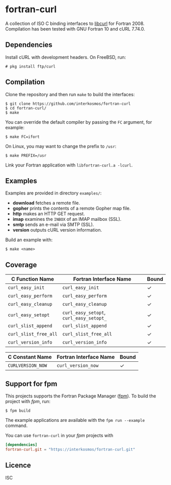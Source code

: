 # fortran-curl
A collection of ISO C binding interfaces to
[libcurl](https://curl.haxx.se/libcurl/) for Fortran 2008. Compilation has been
tested with GNU Fortran 10 and cURL 7.74.0.

## Dependencies
Install cURL with development headers. On FreeBSD, run:

```
# pkg install ftp/curl
```

## Compilation
Clone the repository and then run `make` to build the interfaces:

```
$ git clone https://github.com/interkosmos/fortran-curl
$ cd fortran-curl/
$ make
```

You can override the default compiler by passing the `FC` argument, for example:

```
$ make FC=ifort
```

On Linux, you may want to change the prefix to `/usr`:

```
$ make PREFIX=/usr
```

Link your Fortran application with `libfortran-curl.a -lcurl`.

## Examples
Examples are provided in directory `examples/`:

* **download** fetches a remote file.
* **gopher** prints the contents of a remote Gopher map file.
* **http** makes an HTTP GET request.
* **imap** examines the `INBOX` of an IMAP mailbox (SSL).
* **smtp** sends an e-mail via SMTP (SSL).
* **version** outputs cURL version information.

Build an example with:

```
$ make <name>
```

## Coverage
| C Function Name       | Fortran Interface Name                  | Bound |
|-----------------------|-----------------------------------------|-------|
| `curl_easy_init`      | `curl_easy_init`                        | ✓     |
| `curl_easy_perform`   | `curl_easy_perform`                     | ✓     |
| `curl_easy_cleanup`   | `curl_easy_cleanup`                     | ✓     |
| `curl_easy_setopt`    | `curl_easy_setopt`, `curl_easy_setopt_` | ✓     |
| `curl_slist_append`   | `curl_slist_append`                     | ✓     |
| `curl_slist_free_all` | `curl_slist_free_all`                   | ✓     |
| `curl_version_info`   | `curl_version_info`                     | ✓     |

| C Constant Name     | Fortran Interface Name | Bound |
|---------------------|------------------------|-------|
| `CURLVERSION_NOW`   | `curl_version_now`     | ✓     |

## Support for fpm
This projects supports the Fortran Package Manager
([fpm](https://github.com/fortran-lang/fpm)). To build the project with *fpm*,
run:

```
$ fpm build
```

The example applications are available with the ``fpm run --example`` command.

You can use ``fortran-curl`` in your *fpm* projects with

```toml
[dependencies]
fortran-curl.git = "https://interkosmos/fortran-curl.git"
```

## Licence
ISC
